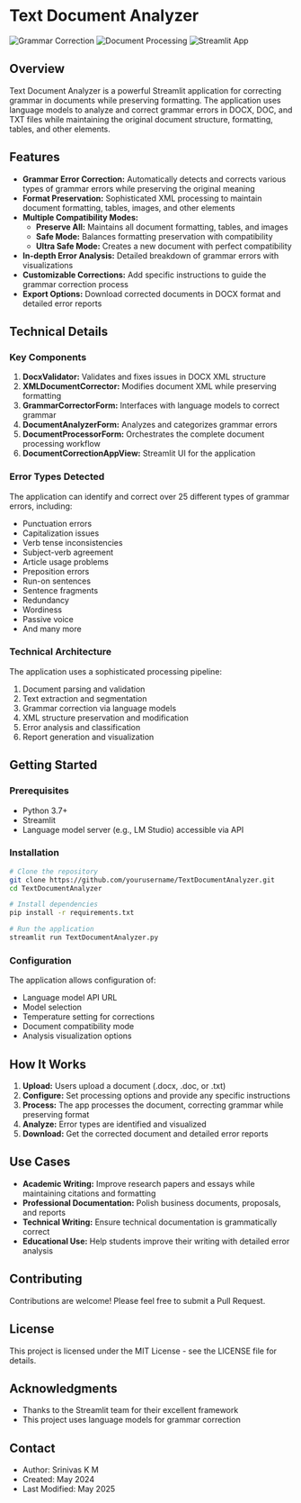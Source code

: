# Text Document Analyzer

![Grammar Correction](https://img.shields.io/badge/Grammar-Correction-blue)
![Document Processing](https://img.shields.io/badge/Document-Processing-green)
![Streamlit App](https://img.shields.io/badge/Streamlit-App-red)

## Overview

Text Document Analyzer is a powerful Streamlit application for correcting grammar in documents while preserving formatting. The application uses language models to analyze and correct grammar errors in DOCX, DOC, and TXT files while maintaining the original document structure, formatting, tables, and other elements.

## Features

- **Grammar Error Correction:** Automatically detects and corrects various types of grammar errors while preserving the original meaning
- **Format Preservation:** Sophisticated XML processing to maintain document formatting, tables, images, and other elements
- **Multiple Compatibility Modes:**
  - **Preserve All:** Maintains all document formatting, tables, and images
  - **Safe Mode:** Balances formatting preservation with compatibility
  - **Ultra Safe Mode:** Creates a new document with perfect compatibility
- **In-depth Error Analysis:** Detailed breakdown of grammar errors with visualizations
- **Customizable Corrections:** Add specific instructions to guide the grammar correction process
- **Export Options:** Download corrected documents in DOCX format and detailed error reports

## Technical Details

### Key Components

1. **DocxValidator:** Validates and fixes issues in DOCX XML structure
2. **XMLDocumentCorrector:** Modifies document XML while preserving formatting
3. **GrammarCorrectorForm:** Interfaces with language models to correct grammar
4. **DocumentAnalyzerForm:** Analyzes and categorizes grammar errors
5. **DocumentProcessorForm:** Orchestrates the complete document processing workflow
6. **DocumentCorrectionAppView:** Streamlit UI for the application

### Error Types Detected

The application can identify and correct over 25 different types of grammar errors, including:
- Punctuation errors
- Capitalization issues
- Verb tense inconsistencies
- Subject-verb agreement
- Article usage problems
- Preposition errors
- Run-on sentences
- Sentence fragments
- Redundancy
- Wordiness
- Passive voice
- And many more

### Technical Architecture

The application uses a sophisticated processing pipeline:
1. Document parsing and validation
2. Text extraction and segmentation
3. Grammar correction via language models
4. XML structure preservation and modification
5. Error analysis and classification
6. Report generation and visualization

## Getting Started

### Prerequisites

- Python 3.7+
- Streamlit
- Language model server (e.g., LM Studio) accessible via API

### Installation

```bash
# Clone the repository
git clone https://github.com/yourusername/TextDocumentAnalyzer.git
cd TextDocumentAnalyzer

# Install dependencies
pip install -r requirements.txt

# Run the application
streamlit run TextDocumentAnalyzer.py
```

### Configuration

The application allows configuration of:
- Language model API URL
- Model selection
- Temperature setting for corrections
- Document compatibility mode
- Analysis visualization options

## How It Works

1. **Upload:** Users upload a document (.docx, .doc, or .txt)
2. **Configure:** Set processing options and provide any specific instructions
3. **Process:** The app processes the document, correcting grammar while preserving format
4. **Analyze:** Error types are identified and visualized
5. **Download:** Get the corrected document and detailed error reports

## Use Cases

- **Academic Writing:** Improve research papers and essays while maintaining citations and formatting
- **Professional Documentation:** Polish business documents, proposals, and reports
- **Technical Writing:** Ensure technical documentation is grammatically correct
- **Educational Use:** Help students improve their writing with detailed error analysis

## Contributing

Contributions are welcome! Please feel free to submit a Pull Request.

## License

This project is licensed under the MIT License - see the LICENSE file for details.

## Acknowledgments

- Thanks to the Streamlit team for their excellent framework
- This project uses language models for grammar correction

## Contact

- Author: Srinivas K M
- Created: May 2024
- Last Modified: May 2025
